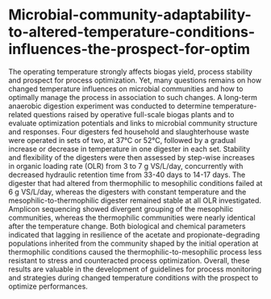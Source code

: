 # Microbial-community-adaptability-to-altered-temperature-conditions-influences-the-prospect-for-optim
The operating temperature strongly affects biogas yield, process stability and prospect for process optimization. Yet, many questions remains on how changed temperature influences on microbial communities and how to optimally manage the process in association to such changes. A long-term anaerobic digestion experiment was conducted to determine temperature-related questions raised by operative full-scale biogas plants and to evaluate optimization potentials and links to microbial community structure and responses. Four digesters fed household and slaughterhouse waste were operated in sets of two, at 37°C or 52°C, followed by a gradual increase or decrease in temperature in one digester in each set. Stability and flexibility of the digesters were then assessed by step-wise increases in organic loading rate (OLR) from 3 to 7 g VS/L/day, concurrently with decreased hydraulic retention time from 33-40 days to 14-17 days. The digester that had altered from thermophilic to mesophilic conditions failed at 6 g VS/L/day, whereas the digesters with constant temperature and the mesophilic-to-thermophilic digester remained stable at all OLR investigated. Amplicon sequencing showed divergent grouping of the mesophilic communities, whereas the thermophilic communities were nearly identical after the temperature change. Both biological and chemical parameters indicated that lagging in resilience of the acetate and propionate-degrading populations inherited from the community shaped by the initial operation at thermophilic conditions caused the thermophilic-to-mesophilic process less resistant to stress and counteracted process optimization. Overall, these results are valuable in the development of guidelines for process monitoring and strategies during changed temperature conditions with the prospect to optimize performances. 
